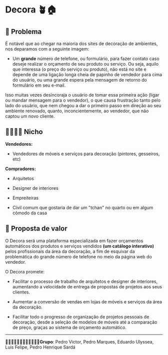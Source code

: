 Decora 🪴🏠
===

🤬 Problema
---
É notável que ao chegar na maioria dos sites de decoração de ambientes, nos deparamos com a seguinte imagem: 

- Um **grande** número de telefone, ou formulário, para fazer contato caso deseje realizar o orçamento de seu produto ou serviço. Ou seja, aquilo que interessa (o preço do serviço ou produto), não está no site e depende de uma ligação longa cheia de papinho de vendedor para cima do usuário, ou uma grande espera pela mensagem de retorno do formulário em seu e-mail.

Isso muitas vezes desincoraja o usuário de tomar essa primeira ação (ligar ou mandar mensagem para o vendedor), o que causa frustração tanto pelo lado do usuário, que nem chegou a dar o primeiro passo em direção ao seu ambiente renovado, quanto, inconcientemente, ao vendedor, que não captou um novo cliente.

👨‍👩‍👧‍👧 Nicho
---
**Vendedores:**
- Vendedores de móveis e serviços para decoração (pintores, gesseiros, etc)

**Compradores:**
- Arquitetos

- Designer de interiores

- Empreiteiras

- Cívil comum que gostaria de dar um "tchan" no quarto ou em algum cômodo da casa

💸 Proposta de valor
---
O Decora será uma plataforma especializada em fazer orçamentos automáticos dos produtos e serviços vendidos **(um catálogo interativo)** pelos profissionais da área da decoração, a fim de esquivar da problemática do grande número de telefone no meio da página web do vendedor.

O Decora promete:
- Facilitar o processo de trabalho de arquitetos e designer de interiores, aumentando a velocidade de entrega de propostas de projetos aos seus clientes.

- Aumentar a conversão de vendas em lojas de móveis e serviços da área da decoração.

- Facilitar todo o progresso de organização de projetos pessoais de decoração, desde a seleção de modelos de móveis até a comparação de preço, graças ao sistema de orçamento automático.

---

👨🏻‍🦲🧑🏻‍🦰🧑🏻🧑🏿🧑🏻**Grupo**: Pedro Victor, Pedro Marques, Eduardo Ulyssea, Luis Felipe, Pedro Henrique Sardá